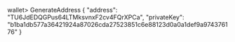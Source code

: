 wallet> GenerateAddress
{
    "address": "TU6JdEDQGPus64LTMksvnxF2cv4FQrXPCa",
    "privateKey": "b1ba1db577a36421924a87026cda27523851c6e88123d0a0a1def9a974376176"
}
